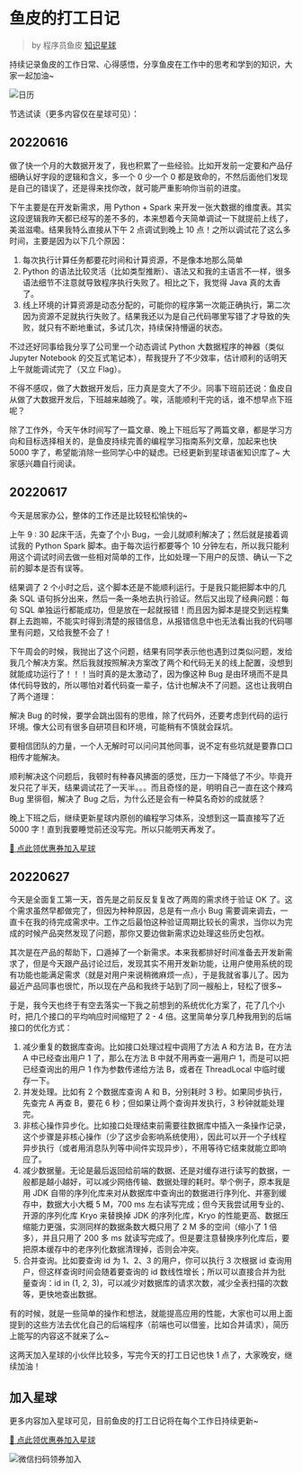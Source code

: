 # 鱼皮的打工日记

> by 程序员鱼皮 [知识星球](https://yupi.icu)

持续记录鱼皮的工作日常、心得感悟，分享鱼皮在工作中的思考和学到的知识，大家一起加油~

![日历](https://xingqiu-tuchuang-1256524210.cos.ap-shanghai.myqcloud.com/1/image-20220630220402921.png)

节选试读（更多内容仅在星球可见）：



## 20220616

做了快一个月的大数据开发了，我也积累了一些经验。比如开发前一定要和产品仔细确认好字段的逻辑和含义，多一个 0 少一个 0 都是致命的，不然后面他们发现是自己的错误了，还是得来找你改，就可能严重影响你当前的进度。

下午主要是在开发新需求，用 Python + Spark 来开发一张大数据的维度表。其实这段逻辑我昨天都已经写的差不多的，本来想着今天简单调试一下就提前上线了，美滋滋嘞。结果我特么直接从下午 2 点调试到晚上 10 点！之所以调试花了这么多时间，主要是因为以下几个原因：

1. 每次执行计算任务都要花时间和计算资源，不是像本地那么简单
2. Python 的语法比较灵活（比如类型推断）、语法又和我的主语言不一样，很多语法细节不注意就导致程序执行失败了。相比之下，我觉得 Java 真的太香了。
3. 线上环境的计算资源是动态分配的，可能你的程序第一次能正确执行，第二次因为资源不足就执行失败了。结果我还以为是自己代码哪里写错了才导致的失败，就只有不断地重试，多试几次，持续保持懵逼的状态。

不过还好同事给我分享了公司里一个动态调试  Python 大数据程序的神器（类似 Jupyter Notebook 的交互式笔记本），帮我提升了不少效率，估计顺利的话明天上午就能调试完了（又立 Flag）。

不得不感叹，做了大数据开发后，压力真是变大了不少。同事下班前还说：鱼皮自从做了大数据开发后，下班越来越晚了。唉，活能顺利干完的话，谁不想早点下班呢？

除了工作外，今天午休时间写了一篇文章、晚上下班后写了两篇文章，都是学习方向和目标选择相关的，是鱼皮持续完善的编程学习指南系列文章，加起来也快 5000 字了，希望能消除一些同学心中的疑虑。已经更新到星球语雀知识库了~ 大家感兴趣自行阅读。



## 20220617


今天是居家办公，整体的工作还是比较轻松愉快的~


上午 9 : 30 起床干活，先查了个小 Bug，一会儿就顺利解决了；然后就是接着调试我的 Python Spark 脚本。由于每次运行都要等个 10 分钟左右，所以我只能利用这个调试时间去做一些相对简单的工作，比如处理一下用户的反馈、确认一下之前的脚本是否有误等。


结果调了 2 个小时之后，这个脚本还是不能顺利运行。于是我只能把脚本中的几条 SQL 语句拆分出来，然后一条一条地去执行验证。然后又出现了经典问题：每句 SQL 单独运行都能成功，但是放在一起就报错！而且因为脚本是提交到远程集群上去跑嘛，不能实时得到清楚的报错信息，从报错信息中也无法看出我的代码哪里有问题，又给我整不会了！


下午周会的时候，我抛出了这个问题，结果有同学表示他也遇到过类似问题，发给我几个解决方案。然后我就按照解决方案改了两个和代码无关的线上配置，没想到就能成功运行了！！！当时真的是太激动了，因为像这种 Bug 是由环境而不是具体代码导致的，所以哪怕对着代码查一辈子，估计也解决不了问题。这也让我明白了两个道理：

解决 Bug 的时候，要学会跳出固有的思维，除了代码外，还要考虑到代码的运行环境。像大公司有很多自研项目和环境，可能稍有不慎就会踩坑。

要相信团队的力量，一个人无解时可以问问其他同事，说不定有些坑就是要靠口口相传才能解决。


顺利解决这个问题后，我顿时有种春风拂面的感觉，压力一下降低了不少。毕竟开发只花了半天，结果调试花了一天半。。。而且奇怪的是，明明自己一直在这个辣鸡 Bug 里徘徊，解决了 Bug 之后，为什么还是会有一种莫名奇妙的成就感？

晚上下班之后，继续更新星球内原创的编程学习体系，没想到这一篇直接写了近 5000 字！直到我要睡觉前还没写完。所以只能明天再发了。

[🧧 点此领优惠券加入星球](/加入星球.md)



## 20220627

今天是全面复工第一天，首先是之前反反复复改了两周的需求终于验证 OK 了。这个需求虽然早都做完了，但因为种种原因，总是有一点小 Bug 需要调来调去，一直卡在我的待完成需求中。工作之后最怕这种验证周期比较长的需求，当你以为完成的时候产品突然发现了问题，那你又要边做新需求边处理这些历史包袱。

其次是在产品的帮助下，口遁掉了一个新需求。本来我都排好时间准备去开发新需求了，但是今天跟产品讨论过后，发现其实不用开发新功能，让用户使用系统的现有功能也能满足需求（就是对用户来说稍微麻烦一点），于是我就省事儿了。因为最近产品同事也很忙，所以现在产品和我终于站到了同一艘船上，轻松了很多~

于是，我今天也终于有空去落实一下我之前想到的系统优化方案了，花了几个小时，把几个接口的平均响应时间缩短了 2 - 4 倍。这里简单分享几种我用到的后端接口的优化方式：

1. 减少重复的数据库查询。比如接口处理过程中调用了方法 A 和方法 B，在方法 A 中已经查出用户 1 了，那么在方法 B 中就不用再查一遍用户 1，而是可以把已经查询出的用户 1 作为参数传递给方法 B，或者在 ThreadLocal 中临时缓存一下。
2. 并发处理。比如有 2 个数据库查询 A 和 B，分别耗时 3 秒。如果同步执行，先查完 A 再查 B，要花  6 秒；但如果让两个查询并发执行，3 秒钟就能处理完。
3. 非核心操作异步化。比如接口处理结束前需要往数据库中插入一条操作记录，这个步骤是非核心操作（少了这步会影响系统使用），因此可以开一个子线程异步执行（或者用消息队列等中间件实现异步），不用等待它结束就能立即响应了。
4. 减少数据量。无论是最后返回给前端的数据、还是对缓存进行读写的数据，一般都是越小越好，可以减少网络传输、数据处理的耗时。举个例子，原本我是用 JDK 自带的序列化库来对从数据库中查询出的数据进行序列化、并塞到缓存中，数据大小大概 5 M，700 ms 左右读写完成；但今天我尝试用专业的、开源的序列化库 Kryo 来替换掉 JDK 的序列化库，Kryo 的性能更高、数据压缩能力更强，实测同样的数据条数大概只用了 2 M 多的空间（缩小了 1 倍多），并且只用了 200 多 ms 就读写完成了。但是要注意替换序列化库后，要把原本缓存中的老序列化数据清理掉，否则会冲突。
5. 合并查询。比如要查询 id 为 1、2、3 的用户，你可以执行 3 次根据 id 查询用户，但这样查询时间会随着要查询的 id 数线性增长；所以可以直接合并为批量查询：id in (1, 2, 3)，可以减少对数据库的请求次数，减少全表扫描的次数等，更快地查出数据。

有的时候，就是一些简单的操作和想法，就能提高应用的性能，大家也可以用上面提到的这些方法去优化自己的后端程序（前端也可以借鉴，比如合并请求），简历上能写的内容这不就来了么~

这两天加入星球的小伙伴比较多，写完今天的打工日记也快 1 点了，大家晚安，继续加油！




## 加入星球

更多内容加入星球可见，目前鱼皮的打工日记将在每个工作日持续更新~

[🧧 点此领优惠券加入星球](/加入星球.md)

![微信扫码领券加入](https://xingqiu-tuchuang-1256524210.cos.ap-shanghai.myqcloud.com/1/%E6%98%9F%E7%90%83%E4%BC%98%E6%83%A0%E5%88%B8%20(5).png)
